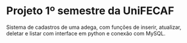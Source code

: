 # Projeto 1º semestre da UniFECAF
Sistema de cadastros de uma adega, com funções de inserir, atualizar, deletar e listar com interface em python e conexão com MySQL.
